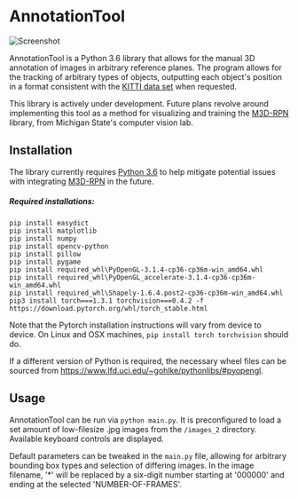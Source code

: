 # AnnotationTool

![Screenshot](https://qcjames53.github.io/AnnotationTool/2019-12-02.png)

AnnotationTool is a Python 3.6 library that allows for the manual 3D annotation of images in arbitrary reference planes. The program allows for the tracking of arbitrary types of objects, outputting each object's position in a format consistent with the [KITTI data set](http://www.cvlibs.net/datasets/kitti/) when requested.

This library is actively under development. Future plans revolve around implementing this tool as a method for visualizing and training the [M3D-RPN](https://github.com/garrickbrazil/M3D-RPN) library, from Michigan State's computer vision lab.

## Installation
The library currently requires [Python 3.6](https://www.python.org/downloads/release/python-368/) to help mitigate potential issues with integrating [M3D-RPN](https://github.com/garrickbrazil/M3D-RPN) in the future.

##### Required installations:
```
pip install easydict
pip install matplotlib
pip install numpy
pip install opencv-python
pip install pillow
pip install pygame
pip install required_whl\PyOpenGL-3.1.4-cp36-cp36m-win_amd64.whl
pip install required_whl\PyOpenGL_accelerate-3.1.4-cp36-cp36m-win_amd64.whl
pip install required_whl\Shapely-1.6.4.post2-cp36-cp36m-win_amd64.whl
pip3 install torch===1.3.1 torchvision===0.4.2 -f https://download.pytorch.org/whl/torch_stable.html
```
Note that the Pytorch installation instructions will vary from device to device. On Linux and OSX machines, `pip install torch torchvision` should do.

If a different version of Python is required, the necessary wheel files can be sourced from https://www.lfd.uci.edu/~gohlke/pythonlibs/#pyopengl.

## Usage
AnnotationTool can be run via `python main.py`. It is preconfigured to load a set amount of low-filesize .jpg images from the `/images_2` directory. Available keyboard controls are displayed.

Default parameters can be tweaked in the `main.py` file, allowing for arbitrary bounding box types and selection of differing images. In the image filename, '*' will be replaced by a six-digit number starting at '000000' and ending at the selected 'NUMBER-OF-FRAMES'.

